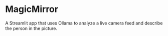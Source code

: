 # MagicMirror
A Streamlit app that uses Ollama to analyze a live camera feed and describe the person in the picture.
